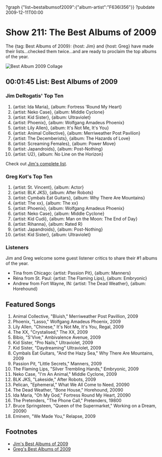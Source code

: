 ?graph {"list~bestalbumsof2009":{"album-artist":"F636I356"}}
?pubdate 2009-12-11T00:00

# Show 211: The Best Albums of 2009
The {tag: Best Albums of 2009}: {host: Jim} and {host: Greg} have made their lists...checked them twice...and are ready to proclaim the top albums of the year.

![Best Album 2009 Collage](http://static.soundopinions.org/images/2009/bestof2009new.jpg)

## 00:01:45 List: Best Albums of 2009

### Jim DeRogatis' Top Ten

1. {artist: Ida Maria}, {album: Fortress 'Round My Heart}
2. {artist: Neko Case}, {album: Middle Cyclone}  
3. {artist: Kid Sister}, {album: Ultraviolet}
4. {artist: Phoenix}, {album: Wolfgang Amadeus Phoenix}  
5. {artist: Lily Allen}, {album: It's Not Me, It's You}
6. {artist: Animal Collective}, {album: Merriweather Post Pavilion}
7. {artist: The Decemberists}, {album: The Hazards of Love}
8. {artist: Screaming Females}, {album: Power Move}
9. {artist: Japandroids}, {album: Post-Nothing}
10. {artist: U2}, {album: No Line on the Horizon}

Check out [Jim's complete list](http://blogs.suntimes.com/music/2009/12/the_best_albums_of_2009.html).

### Greg Kot's Top Ten

1. {artist: St. Vincent}, {album: Actor}
2. {artist: BLK JKS}, {album: After Robots}
3. {artist: Cymbals Eat Guitars}, {album: Why There Are Mountains}
4. {artist: The xx}, {album: The xx}
5. {artist: Phoenix}, {album: Wolfgang Amadeus Phoenix}
6. {artist: Neko Case}, {album: Middle Cyclone}
7. {artist: Kid Cudi}, {album: Man on the Moon: The End of Day}
8. {artist: Rihanna}, {album: Rated R}
9. {artist: Japandroids}, {album: Post-Nothing}
10. {artist: Kid Sister}, {album: Ultraviolet}

### Listeners
Jim and Greg welcome some guest listener critics to share their #1 albums of the year.

- Tina from Chicago:  {artist: Passion Pit}, {album: Manners}
- Réna from St. Paul: {artist: The Flaming Lips}, {album: Embryonic}
- Andrew from Fort Wayne, IN: {artist: The Dead Weather}, {album: Horehound}

## Featured Songs
1. Animal Collective, "Bluish," Merriweather Post Pavillion, 2009
2. Phoenix, "Lasso," Wolfgang Amadeus Phoenix, 2009
3. Lily Allen, "Chinese," It's Not Me, It's You, Regal, 2009
4. The XX, "Crystalised," The XX, 2009
5. Bibio, "S'Vive," Ambivalence Avenue, 2009
6. Kid Sister, "Pro Nails," Ultraviolet, 2009
7. Kid Sister, "Daydreaming" Ultraviolet, 2009
8. Cymbals Eat Guitars, "And the Hazy Sea," Why There Are Mountains, 2009
9. Passion Pit, "Little Secrets," Manners, 2009
10. The Flaming Lips, "Silver Trembling Hands," Embryonic, 2009
11. Neko Case, "I'm An Animal," Middle Cyclone, 2009
12. BLK JKS, "Lakeside," After Robots, 2009
13. Pelican, "Ephemeral," What We All Come to Need, 20090
14. The Dead Weather, "Bone House," Horehound, 20090
15. Ida Maria, "Oh My God," Fortress Round My Heart, 20090
16. The Pretenders, "The Phone Call," Pretenders, 19800
17. Bruce Springsteen, "Queen of the Supermarket," Working on a Dream, 20090
18. Eminem, "We Made You," Relapse, 2009

## Footnotes
- [Jim's Best Albums of 2009](http://blogs.suntimes.com/music/2009/12/the_best_albums_of_2009.html)
- [Greg's Best Albums of 2009](http://articles.chicagotribune.com/2009-12-13/news/0912100419_1_neko-case-keyboards-drum)
